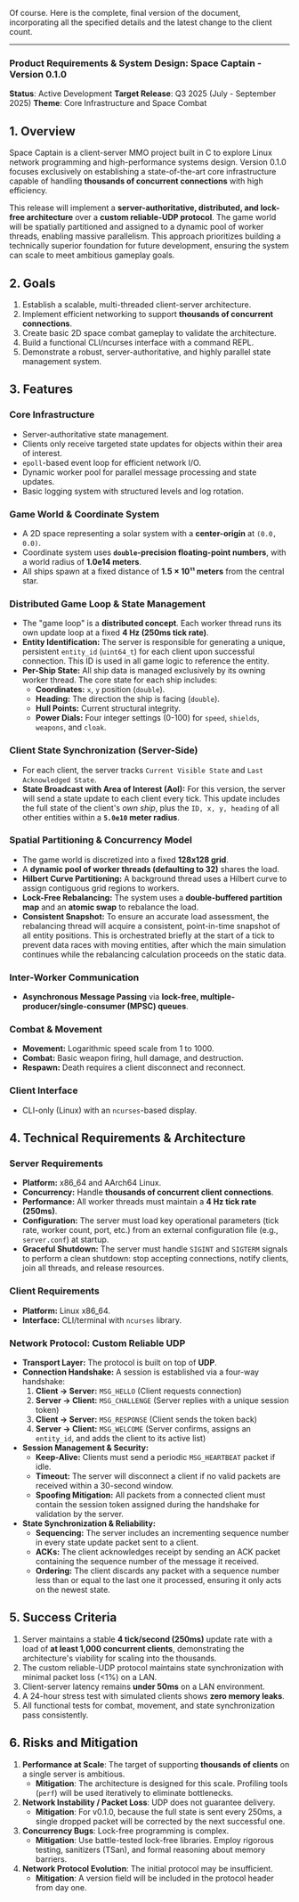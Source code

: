 Of course. Here is the complete, final version of the document, incorporating all the specified details and the latest change to the client count.

---

### **Product Requirements & System Design: Space Captain - Version 0.1.0**

**Status**: Active Development
**Target Release**: Q3 2025 (July - September 2025)
**Theme**: Core Infrastructure and Space Combat

## 1. Overview

Space Captain is a client-server MMO project built in C to explore Linux network programming and high-performance systems design. Version 0.1.0 focuses exclusively on establishing a state-of-the-art core infrastructure capable of handling **thousands of concurrent connections** with high efficiency.

This release will implement a **server-authoritative, distributed, and lock-free architecture** over a **custom reliable-UDP protocol**. The game world will be spatially partitioned and assigned to a dynamic pool of worker threads, enabling massive parallelism. This approach prioritizes building a technically superior foundation for future development, ensuring the system can scale to meet ambitious gameplay goals.

## 2. Goals

1.  Establish a scalable, multi-threaded client-server architecture.
2.  Implement efficient networking to support **thousands of concurrent connections**.
3.  Create basic 2D space combat gameplay to validate the architecture.
4.  Build a functional CLI/ncurses interface with a command REPL.
5.  Demonstrate a robust, server-authoritative, and highly parallel state management system.

## 3. Features

### Core Infrastructure
*   Server-authoritative state management.
*   Clients only receive targeted state updates for objects within their area of interest.
*   `epoll`-based event loop for efficient network I/O.
*   Dynamic worker pool for parallel message processing and state updates.
*   Basic logging system with structured levels and log rotation.

### Game World & Coordinate System
*   A 2D space representing a solar system with a **center-origin** at `(0.0, 0.0)`.
*   Coordinate system uses **`double`-precision floating-point numbers**, with a world radius of **1.0e14 meters**.
*   All ships spawn at a fixed distance of **1.5 × 10¹¹ meters** from the central star.

### Distributed Game Loop & State Management
*   The "game loop" is a **distributed concept**. Each worker thread runs its own update loop at a fixed **4 Hz (250ms tick rate)**.
*   **Entity Identification:** The server is responsible for generating a unique, persistent `entity_id` (`uint64_t`) for each client upon successful connection. This ID is used in all game logic to reference the entity.
*   **Per-Ship State:** All ship data is managed exclusively by its owning worker thread. The core state for each ship includes:
    *   **Coordinates:** `x`, `y` position (`double`).
    *   **Heading:** The direction the ship is facing (`double`).
    *   **Hull Points:** Current structural integrity.
    *   **Power Dials:** Four integer settings (0-100) for `speed`, `shields`, `weapons`, and `cloak`.

### Client State Synchronization (Server-Side)
*   For each client, the server tracks `Current Visible State` and `Last Acknowledged State`.
*   **State Broadcast with Area of Interest (AoI):** For this version, the server will send a state update to each client every tick. This update includes the full state of the client's *own ship*, plus the `ID, x, y, heading` of all other entities within a **`5.0e10` meter radius**.

### Spatial Partitioning & Concurrency Model
*   The game world is discretized into a fixed **128x128 grid**.
*   A **dynamic pool of worker threads (defaulting to 32)** shares the load.
*   **Hilbert Curve Partitioning:** A background thread uses a Hilbert curve to assign contiguous grid regions to workers.
*   **Lock-Free Rebalancing:** The system uses a **double-buffered partition map** and an **atomic swap** to rebalance the load.
*   **Consistent Snapshot:** To ensure an accurate load assessment, the rebalancing thread will acquire a consistent, point-in-time snapshot of all entity positions. This is orchestrated briefly at the start of a tick to prevent data races with moving entities, after which the main simulation continues while the rebalancing calculation proceeds on the static data.

### Inter-Worker Communication
*   **Asynchronous Message Passing** via **lock-free, multiple-producer/single-consumer (MPSC) queues**.

### Combat & Movement
*   **Movement:** Logarithmic speed scale from 1 to 1000.
*   **Combat:** Basic weapon firing, hull damage, and destruction.
*   **Respawn:** Death requires a client disconnect and reconnect.

### Client Interface
*   CLI-only (Linux) with an `ncurses`-based display.

## 4. Technical Requirements & Architecture

### Server Requirements
*   **Platform:** x86_64 and AArch64 Linux.
*   **Concurrency:** Handle **thousands of concurrent client connections**.
*   **Performance:** All worker threads must maintain a **4 Hz tick rate (250ms)**.
*   **Configuration:** The server must load key operational parameters (tick rate, worker count, port, etc.) from an external configuration file (e.g., `server.conf`) at startup.
*   **Graceful Shutdown:** The server must handle `SIGINT` and `SIGTERM` signals to perform a clean shutdown: stop accepting connections, notify clients, join all threads, and release resources.

### Client Requirements
*   **Platform:** Linux x86_64.
*   **Interface:** CLI/terminal with `ncurses` library.

### Network Protocol: Custom Reliable UDP
*   **Transport Layer:** The protocol is built on top of **UDP**.
*   **Connection Handshake:** A session is established via a four-way handshake:
    1.  **Client -> Server:** `MSG_HELLO` (Client requests connection)
    2.  **Server -> Client:** `MSG_CHALLENGE` (Server replies with a unique session token)
    3.  **Client -> Server:** `MSG_RESPONSE` (Client sends the token back)
    4.  **Server -> Client:** `MSG_WELCOME` (Server confirms, assigns an `entity_id`, and adds the client to its active list)
*   **Session Management & Security:**
    *   **Keep-Alive:** Clients must send a periodic `MSG_HEARTBEAT` packet if idle.
    *   **Timeout:** The server will disconnect a client if no valid packets are received within a 30-second window.
    *   **Spoofing Mitigation:** All packets from a connected client must contain the session token assigned during the handshake for validation by the server.
*   **State Synchronization & Reliability:**
    *   **Sequencing:** The server includes an incrementing sequence number in every state update packet sent to a client.
    *   **ACKs:** The client acknowledges receipt by sending an ACK packet containing the sequence number of the message it received.
    *   **Ordering:** The client discards any packet with a sequence number less than or equal to the last one it processed, ensuring it only acts on the newest state.

## 5. Success Criteria

1.  Server maintains a stable **4 tick/second (250ms)** update rate with a load of **at least 1,000 concurrent clients**, demonstrating the architecture's viability for scaling into the thousands.
2.  The custom reliable-UDP protocol maintains state synchronization with minimal packet loss (<1%) on a LAN.
3.  Client-server latency remains **under 50ms** on a LAN environment.
4.  A 24-hour stress test with simulated clients shows **zero memory leaks**.
5.  All functional tests for combat, movement, and state synchronization pass consistently.

## 6. Risks and Mitigation

1.  **Performance at Scale**: The target of supporting **thousands of clients** on a single server is ambitious.
    *   **Mitigation**: The architecture is designed for this scale. Profiling tools (`perf`) will be used iteratively to eliminate bottlenecks.
2.  **Network Instability / Packet Loss**: UDP does not guarantee delivery.
    *   **Mitigation**: For v0.1.0, because the full state is sent every 250ms, a single dropped packet will be corrected by the next successful one.
3.  **Concurrency Bugs**: Lock-free programming is complex.
    *   **Mitigation**: Use battle-tested lock-free libraries. Employ rigorous testing, sanitizers (TSan), and formal reasoning about memory barriers.
4.  **Network Protocol Evolution**: The initial protocol may be insufficient.
    *   **Mitigation**: A version field will be included in the protocol header from day one.

